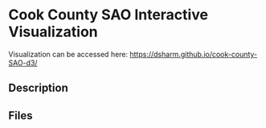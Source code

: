 # Cook County SAO Interactive Visualization 

Visualization can be accessed here: https://dsharm.github.io/cook-county-SAO-d3/

## Description


## Files 